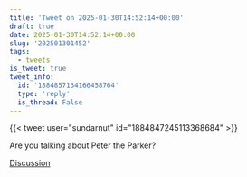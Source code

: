 ```yaml
---
title: 'Tweet on 2025-01-30T14:52:14+00:00'
draft: true
date: 2025-01-30T14:52:14+00:00
slug: '202501301452'
tags:
  - tweets
is_tweet: true
tweet_info:
  id: '1884857134166458764'
  type: 'reply'
  is_thread: False
---
```




{{< tweet user="sundarnut" id="1884847245113368684" >}}

Are you talking about Peter the Parker?

[Discussion](https://x.com/sytelus/status/1884857134166458764)

